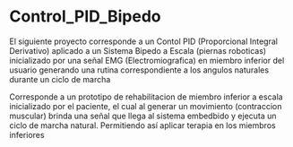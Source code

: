 # Control_PID_Bipedo

El siguiente proyecto corresponde a un Contol PID (Proporcional Integral Derivativo) 
aplicado a un Sistema Bipedo a Escala (piernas roboticas)
inicializado por una señal EMG (Electromiografica) en miembro inferior del usuario
generando una rutina correspondiente a los angulos naturales durante
un ciclo de marcha


Corresponde a un prototipo de rehabilitacion de miembro inferior a escala 
inicializado por el paciente, el cual al generar un movimiento (contraccion muscular)
brinda una señal que llega al sistema embedbido y ejecuta un ciclo de marcha natural. 
Permitiendo así aplicar terapia en los miembros inferiores 

